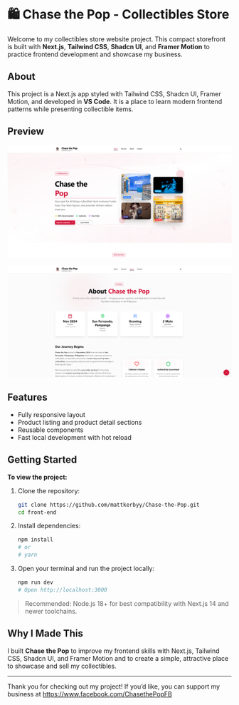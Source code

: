 # 🛍️ Chase the Pop - Collectibles Store

Welcome to my collectibles store website project. This compact storefront is built with **Next.js**, **Tailwind CSS**, **Shadcn UI**, and **Framer Motion** to practice frontend development and showcase my business.

## About

This project is a Next.js app styled with Tailwind CSS, Shadcn UI, Framer Motion, and developed in **VS Code**. It is a place to learn modern frontend patterns while presenting collectible items.

## Preview

![Web preview 1](front-end/public/images/assets-preview/web-preview.png)

![Web preview 2](front-end/public/images/assets-preview/web-preview-2.png)

## Features

- Fully responsive layout
- Product listing and product detail sections
- Reusable components
- Fast local development with hot reload

## Getting Started

**To view the project:**

1. Clone the repository:

    ```bash
    git clone https://github.com/mattkerbyy/Chase-the-Pop.git
    cd front-end
    ```

2. Install dependencies:

    ```bash
    npm install
    # or
    # yarn
    ```

3. Open your terminal and run the project locally:

    ```bash
    npm run dev
    # Open http://localhost:3000
    ```

> Recommended: Node.js 18+ for best compatibility with Next.js 14 and newer toolchains.

## Why I Made This

I built **Chase the Pop** to improve my frontend skills with Next.js, Tailwind CSS, Shadcn UI, and Framer Motion and to create a simple, attractive place to showcase and sell my collectibles.

---

Thank you for checking out my project! If you’d like, you can support my business at https://www.facebook.com/ChasethePopFB
